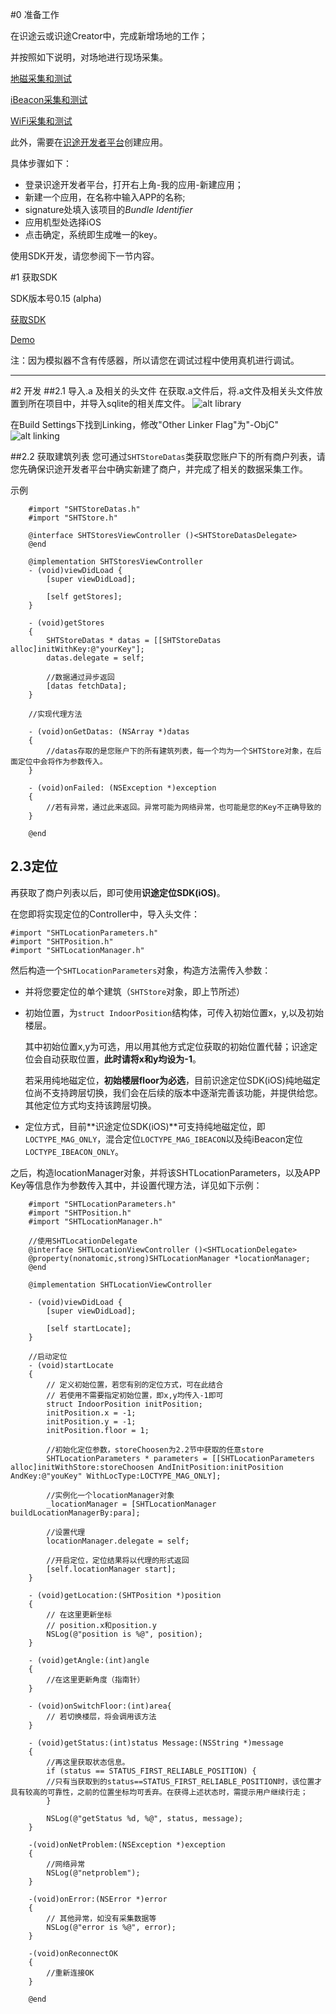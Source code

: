 
#0 准备工作

在识途云或识途Creator中，完成新增场地的工作；

并按照如下说明，对场地进行现场采集。

[地磁采集和测试](http://open.ubirouting.com/client/detail/8)

[iBeacon采集和测试](http://open.ubirouting.com/client/detail/6)

[WiFi采集和测试](http://open.ubirouting.com/client/detail/7)

此外，需要在[识途开发者平台](http://open.ubirouting.com)创建应用。

具体步骤如下：

+ 登录识途开发者平台，打开右上角-我的应用-新建应用；
+ 新建一个应用，在名称中输入APP的名称;
+ signature处填入该项目的*Bundle Identifier*
+ 应用机型处选择iOS
+ 点击确定，系统即生成唯一的key。

使用SDK开发，请您参阅下一节内容。

#1 获取SDK

SDK版本号0.15 (alpha)

[获取SDK](https://github.com/UbiroutingDevelop/NaturePosition-iOS-SDK)

[Demo](https://github.com/UbiroutingDevelop/NaturePosition-iOS-Demo)

注：因为模拟器不含有传感器，所以请您在调试过程中使用真机进行调试。

----

#2 开发
##2.1 导入.a 及相关的头文件
在获取.a文件后，将.a文件及相关头文件放置到所在项目中，并导入sqlite的相关库文件。
![alt library](http://www.ubirouting.com/imageUse/1.png)

在Build Settings下找到Linking，修改"Other Linker Flag"为"-ObjC"
![alt linking](http://www.ubirouting.com/imageUse/2.jpg)


##2.2 获取建筑列表
您可通过```SHTStoreDatas```类获取您账户下的所有商户列表，请您先确保识途开发者平台中确实新建了商户，并完成了相关的数据采集工作。

示例

```
	#import "SHTStoreDatas.h"
	#import "SHTStore.h"
	
	@interface SHTStoresViewController ()<SHTStoreDatasDelegate>
	@end
	
	@implementation SHTStoresViewController
	- (void)viewDidLoad {
	    [super viewDidLoad];
	    
	    [self getStores];
	}
	
	- (void)getStores
	{
		SHTStoreDatas * datas = [[SHTStoreDatas alloc]initWithKey:@"yourKey"];
    	datas.delegate = self;
    	
    	//数据通过异步返回
    	[datas fetchData];
	}
	
	//实现代理方法
	
	- (void)onGetDatas: (NSArray *)datas
	{
		//datas存取的是您账户下的所有建筑列表，每一个均为一个SHTStore对象，在后面定位中会将作为参数传入。
	}
	
	- (void)onFailed: (NSException *)exception
	{
		//若有异常，通过此来返回。异常可能为网络异常，也可能是您的Key不正确导致的
	}
	
	@end

```

## 2.3定位
再获取了商户列表以后，即可使用**识途定位SDK(iOS)**。

在您即将实现定位的Controller中，导入头文件：

```
#import "SHTLocationParameters.h"
#import "SHTPosition.h"
#import "SHTLocationManager.h"
```

然后构造一个```SHTLocationParameters```对象，构造方法需传入参数：

+ 并将您要定位的单个建筑（```SHTStore```对象，即上节所述）
+ 初始位置，为```struct IndoorPosition```结构体，可传入初始位置x，y,以及初始楼层。

	其中初始位置x,y为可选，用以用其他方式定位获取的初始位置代替；识途定位会自动获取位置，**此时请将x和y均设为-1**。

	若采用纯地磁定位，**初始楼层floor为必选**，目前识途定位SDK(iOS)纯地磁定位尚不支持跨层切换，我们会在后续的版本中逐渐完善该功能，并提供给您。其他定位方式均支持该跨层切换。

+ 定位方式，目前**识途定位SDK(iOS)**可支持纯地磁定位，即```LOCTYPE_MAG_ONLY```，混合定位```LOCTYPE_MAG_IBEACON```以及纯iBeacon定位```LOCTYPE_IBEACON_ONLY```。

之后，构造locationManager对象，并将该SHTLocationParameters，以及APP Key等信息作为参数传入其中，并设置代理方法，详见如下示例：

```
	#import "SHTLocationParameters.h"
	#import "SHTPosition.h"
	#import "SHTLocationManager.h"
	
	//使用SHTLocationDelegate
	@interface SHTLocationViewController ()<SHTLocationDelegate>
	@property(nonatomic,strong)SHTLocationManager *locationManager;
	@end
	
	@implementation SHTLocationViewController
	
	- (void)viewDidLoad {
	    [super viewDidLoad];
	    
	    [self startLocate];
	}
	
	//启动定位
	- (void)startLocate
	{
		// 定义初始位置，若您有别的定位方式，可在此结合
		// 若使用不需要指定初始位置，即x,y均传入-1即可
		struct IndoorPosition initPosition;
	    initPosition.x = -1;
	    initPosition.y = -1;
	    initPosition.floor = 1;
	    
	    //初始化定位参数，storeChoosen为2.2节中获取的任意store
	    SHTLocationParameters * parameters = [[SHTLocationParameters alloc]initWithStore:storeChoosen AndInitPosition:initPosition AndKey:@"youKey" WithLocType:LOCTYPE_MAG_ONLY];
	    
	    //实例化一个locationManager对象
	    _locationManager = [SHTLocationManager buildLocationManagerBy:para];
	    
	    //设置代理
	    locationManager.delegate = self;
	    
	    //开启定位，定位结果将以代理的形式返回
	    [self.locationManager start];
	}
	
	- (void)getLocation:(SHTPosition *)position
	{
	    // 在这里更新坐标
	    // position.x和position.y
	    NSLog(@"position is %@", position);
	}
	
	- (void)getAngle:(int)angle
	{
	    //在这里更新角度（指南针）
	}
	
	- (void)onSwitchFloor:(int)area{
	    // 若切换楼层，将会调用该方法
	}
	
	- (void)getStatus:(int)status Message:(NSString *)message
	{
	    //再这里获取状态信息。
	    if (status == STATUS_FIRST_RELIABLE_POSITION) {
		//只有当获取到的status==STATUS_FIRST_RELIABLE_POSITION时，该位置才具有较高的可靠性，之前的位置坐标均可丢弃。在获得上述状态时，需提示用户继续行走；
	    }
	
	    NSLog(@"getStatus %d, %@", status, message);
	}
	
	-(void)onNetProblem:(NSException *)exception
	{
		//网络异常
	    NSLog(@"netproblem");
	}
	
	-(void)onError:(NSError *)error
	{
		// 其他异常，如没有采集数据等
	    NSLog(@"error is %@", error);
	}
	
	-(void)onReconnectOK
	{
	    //重新连接OK
	}
	
	@end
```
